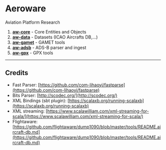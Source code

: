 # Aeroware

Aviation Platform Research

1. [__aw-core__](aw-core)   - Core Entities and Objects
2. [__aw-data__](aw-data)   - Datasets (ICAO Aircrafts DB,...)
3. [__aw-gamet__](aw-gamet) - GAMET tools
4. [__aw-adsb__](aw-adsb) - ADS-B parser and ingest
5. [__aw-gpx__](aw-gpx) - GPX tools

----

## Credits

- Fast Parser: [https://github.com/com-lihaoyi/fastparse](https://github.com/com-lihaoyi/fastparse)
- Bits Parser: [http://scodec.org/](http://scodec.org/) 
- XML Bindings (sbt plugin): [https://scalaxb.org/running-scalaxb](https://scalaxb.org/running-scalaxb)
- XML streaming: [https://www.scalawilliam.com/xml-streaming-for-scala/](https://www.scalawilliam.com/xml-streaming-for-scala/)
- Flightaware: [https://github.com/flightaware/dump1090/blob/master/tools/README.aircraft-db.md](https://github.com/flightaware/dump1090/blob/master/tools/README.aircraft-db.md)

